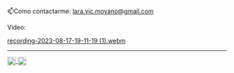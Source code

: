 📫Como contactarme: lara.vic.moyano@gmail.com

Video: 

[recording-2023-08-17-19-11-19 (1).webm](https://github.com/VicLara22/Pagina-Web-Test/assets/99929493/b3c3be9b-aa76-41b7-bd68-e0e167e0eaab)

<hr>
  
<a href="https://www.linkedin.com/in/laravictoriamoyano/">
  <img  align="center" alt="Linkdein de Shuvo" width="20px" src="https://cdn.jsdelivr.net/npm/simple-icons@v3/icons/linkedin.svg" />
</a>
<a href="https://github.com/VicLara22">
  <img  align="center" alt="Github de Shuvo" width="20px" src="https://cdn.jsdelivr.net/npm/simple-icons@v3/icons/github.svg" />
</a> 




